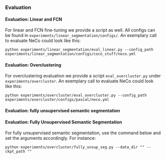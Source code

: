 ### Evaluation

#### Evaluation: Linear and FCN
For linear and FCN fine-tuning we provide a script as well. All configs can be found in `experiments/linear_segmentation/configs/`. 
An exemplary call to evaluate NeCo could look like this:
```
python experiments/linear_segmentation/eval_linear.py --config_path experiments/linear_segmentation/configs/coco_stuff/neco.yml
```

#### Evaluation: Overclustering
For overclustering evaluation we provide a script `eval_overcluster.py` under `experiments/overcluster`.
An exemplary call to evaluate NeCo could look like this:
```
python experiments/overcluster/eval_overcluster.py --config_path experiments/overcluster/configs/pascal/neco.yml
```

#### Evaluation: fully unsupervised semantic segmentation

#### Evaluation: Fully Unsupervised Semantic Segmentation

For fully unsupervised semantic segmentation, use the command below and set the arguments accordingly. For instance:

```
python experiments/overcluster/fully_unsup_seg.py --data_dir "" --ckpt_path ""
```
